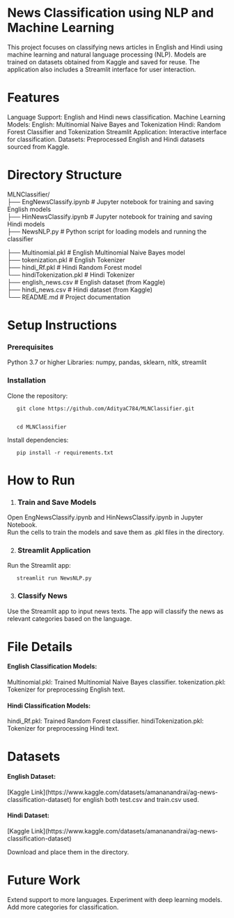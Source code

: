 
# News Classification using NLP and Machine Learning

This project focuses on classifying news articles in English and Hindi using machine learning and natural language processing (NLP). Models are trained on datasets obtained from Kaggle and saved for reuse. The application also includes a Streamlit interface for user interaction.

# Features 

Language Support: English and Hindi news classification.
Machine Learning Models:
English: Multinomial Naive Bayes and Tokenization
Hindi: Random Forest Classifier and Tokenization
Streamlit Application: Interactive interface for classification.
Datasets: Preprocessed English and Hindi datasets sourced from Kaggle.


# Directory Structure


MLNClassifier/<br>
├── EngNewsClassify.ipynb        # Jupyter notebook for training and saving English models <br>
├── HinNewsClassify.ipynb        # Jupyter notebook for training and saving Hindi models<br>
├── NewsNLP.py                   # Python script for loading models and running the classifier<br>

├── Multinomial.pkl          # English Multinomial Naive Bayes model<br>
├── tokenization.pkl         # English Tokenizer<br>
├── hindi_Rf.pkl             # Hindi Random Forest model<br>
└── hindiTokenization.pkl    # Hindi Tokenizer<br>
├── english_news.csv         # English dataset (from Kaggle)<br>
├── hindi_news.csv           # Hindi dataset (from Kaggle)<br>
└── README.md                # Project documentation<br>


# Setup Instructions

<h3>Prerequisites</h3>

Python 3.7 or higher
Libraries: numpy, pandas, sklearn, nltk, streamlit
 
 
<h3>Installation</h3>

Clone the repository:

       git clone https://github.com/AdityaC784/MLNClassifier.git

       
       cd MLNClassifier


Install dependencies:

       pip install -r requirements.txt


# How to Run

1. <h3>Train and Save Models</h3>

Open EngNewsClassify.ipynb and HinNewsClassify.ipynb in Jupyter Notebook. <br>
Run the cells to train the models and save them as .pkl files in the directory.


2. <h3> Streamlit Application</h3>

Run the Streamlit app:  

       streamlit run NewsNLP.py  

   
3. <h3>Classify News</h3>

Use the Streamlit app to input news texts.
The app will classify the news as relevant categories based on the language.


# File Details

<h4>English Classification Models:</h4>

Multinomial.pkl: Trained Multinomial Naive Bayes classifier.
tokenization.pkl: Tokenizer for preprocessing English text.

<h4>Hindi Classification Models:</h4>
hindi_Rf.pkl: Trained Random Forest classifier.
hindiTokenization.pkl: Tokenizer for preprocessing Hindi text.

# Datasets

<h4>English Dataset:</h4> [Kaggle Link](https://www.kaggle.com/datasets/amananandrai/ag-news-classification-dataset)   
for english both test.csv and train.csv used.

<h4>Hindi Dataset:</h4>   [Kaggle Link](https://www.kaggle.com/datasets/amananandrai/ag-news-classification-dataset)

Download and place them in the directory.


# Future Work

Extend support to more languages.
Experiment with deep learning models.
Add more categories for classification.


